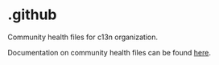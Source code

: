 # .github

Community health files for c13n organization.

Documentation on community health files can be found [here](https://docs.github.com/en/communities/setting-up-your-project-for-healthy-contributions/creating-a-default-community-health-file).